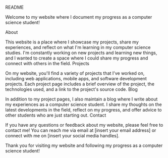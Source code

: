 README

Welcome to my website where I document my progress as a computer science student!

About

This website is a place where I showcase my projects, share my experiences, and reflect on what I'm learning in my computer science studies. I'm constantly working on new projects and learning new things, and I wanted to create a space where I could share my progress and connect with others in the field.
Projects

On my website, you'll find a variety of projects that I've worked on, including web applications, mobile apps, and software development projects. Each project page includes a brief overview of the project, the technologies used, and a link to the project's source code.
Blog

In addition to my project pages, I also maintain a blog where I write about my experiences as a computer science student. I share my thoughts on the latest developments in the field, reflect on my progress, and offer advice to other students who are just starting out.
Contact

If you have any questions or feedback about my website, please feel free to contact me! You can reach me via email at [insert your email address] or connect with me on [insert your social media handles].

Thank you for visiting my website and following my progress as a computer science student!
